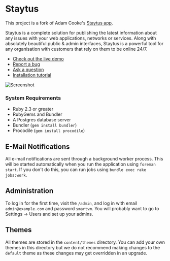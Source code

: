 # Staytus

This project is a fork of Adam Cooke's [Staytus app](https://github.com/adamcooke/staytus/).

Staytus is a complete solution for publishing the latest information about
any issues with your web applications, networks or services. Along with
absolutely beautiful public & admin interfaces, Staytus is a powerful tool for
any organisation with customers that rely on them to be online 24/7.

* [Check out the live demo](http://demo.staytus.co)
* [Report a bug](https://github.com/juliancheal/staytus/issues/new?labels=bug)
* [Ask a question](https://github.com/juliancheal/staytus/issues/new?labels=question)
* [Installation tutorial](https://atech.blog/atech/install-staytus-tutorial)

![Screenshot](https://s.adamcooke.io/15/iOzvtk.png)

### System Requirements

* Ruby 2.3 or greater
* RubyGems and Bundler
* A Postgres database server
* Bundler (`gem install bundler`)
* Procodile (`gem install procodile`)

## E-Mail Notifications

All e-mail notifications are sent through a background worker process. This will be started automatically when you run the application using `foreman start`. If you don't do this, you can run jobs using `bundle exec rake jobs:work`.

## Administration

To log in for the first time, visit the `/admin`, and log in with email
`admin@example.com` and password `smartvm`. You will probably want to go to
Settings -> Users and set up your admins.

## Themes

All themes are stored in the `content/themes` directory. You can
add your own themes in this directory but we do not recommend
making changes to the `default` theme as these changes may get
overridden in an upgrade.
